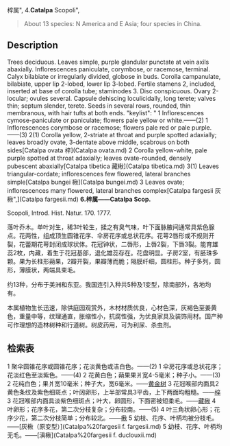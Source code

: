 梓属",
4.**Catalpa** Scopoli",

> About 13 species: N America and E Asia; four species in China.

## Description
Trees deciduous. Leaves simple, purple glandular punctate at vein axils abaxially. Inflorescences paniculate, corymbose, or racemose, terminal. Calyx bilabiate or irregularly divided, globose in buds. Corolla campanulate, bilabiate, upper lip 2-lobed, lower lip 3-lobed. Fertile stamens 2, included, inserted at base of corolla tube; staminodes 3. Disc conspicuous. Ovary 2-locular; ovules several. Capsule dehiscing loculicidally, long terete; valves thin; septum slender, terete. Seeds in several rows, rounded, thin membranous, with hair tufts at both ends.
  "keylist": "
1 Inflorescences cymose-paniculate or paniculate; flowers pale yellow or white.——(2)
1 Inflorescences corymbose or racemose; flowers pale red or pale purple.——(3)
2(1) Corolla yellow, 2-striate at throat and purple spotted adaxially; leaves broadly ovate, 3-dentate above middle,  scabrous on both sides[Catalpa ovata 梓](Catalpa ovata.md)
2 Corolla yellow-white, pale purple spotted at throat adaxially; leaves ovate-rounded, densely pubescent  abaxially[Catalpa tibetica 藏楸](Catalpa tibetica.md)
3(1) Leaves triangular-cordate; inflorescences few flowered, lateral branches simple[Catalpa bungei 楸](Catalpa bungei.md)
3 Leaves ovate; inflorescences many flowered, lateral branches complex[Catalpa fargesii 灰楸",](Catalpa fargesii.md)
**6.梓属——Catalpa Scop.**

Scopoli, lntrod. Hist. Natur. 170. 1777.

落叶乔木。单叶对生，稀3叶轮生，揉之有臭气味，叶下面脉腋间通常具紫色腺点。花两性，组成顶生圆锥花序、伞房花序或总状花序。花萼2唇形或不规则开裂，花蕾期花萼封闭成球状体。花冠钟状，二唇形，上唇2裂，下唇3裂。能育雄蕊2枚，内藏，着生于花冠基部，退化雄蕊存在。花盘明显。子房2室，有胚珠多颗。果为长柱形蒴果，2瓣开裂，果瓣薄而脆；隔膜纤细，圆柱形。种子多列，圆形，薄膜状，两端具束毛。

约13种，分布于美洲和东亚。我国连引入种共5种及1变型，除南部外，各地均有。

本属植物生长迅速，除供庭园观赏外，木材材质优良，心材色深，灰褐色至姜黄色，重量中等，纹理通直，胀缩性小，抗腐性强，为优良家具及装饰用材。国产种可作理想的造林树种和行道树。树皮药用，可为利尿、杀虫剂。

## 检索表

1 聚伞圆锥花序或圆锥花序；花淡黄色或洁白色。——(2)
1 伞房花序或总状花序；花淡红色至淡紫色。——(4)
2 花黄白色；蒴果果爿宽4-5毫米；种子小。——(3)
2 花纯白色；果爿宽10毫米；种子大，宽6毫米。——[黄金树](Catalpa%20speciosa.md)
3 花冠喉部内面具2黄色条纹及紫色细斑点；叶阔卵形，上半部常具3平齿，上下两面均粗糙。——[梓](Catalpa%20ovata.md)
3 花冠喉部内面具淡紫色细斑点；叶大，卵圆形，下面密被短柔毛。——[藏楸](Catalpa%20tibetica.md)
4 叶卵形；花序多花，第二次分枝复杂；分布较南。——(5)
4 叶三角状卵心形；花序少花，第二次分枝简单；分布较北。——[楸](Catalpa%20bungei.md)
5 幼枝、花序、叶柄均被分枝毛。——[灰楸（原变型）](Catalpa%20fargesii f. fargesii.md)
5 幼枝、花序、叶柄均无毛。——[滇楸](Catalpa%20fargesii f. duclouxii.md)

